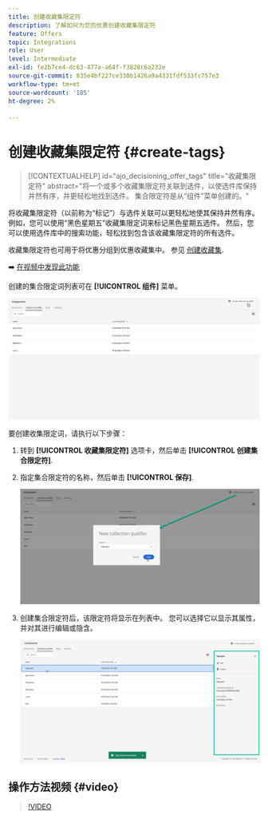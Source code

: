```yaml
---
title: 创建收藏集限定符
description: 了解如何为您的优惠创建收藏集限定符
feature: Offers
topic: Integrations
role: User
level: Intermediate
exl-id: fe2b7ce4-dc63-477a-a64f-f3828c6a232e
source-git-commit: 835e4bf227ce330b1426a9a4331fdf533fc757e3
workflow-type: tm+mt
source-wordcount: '185'
ht-degree: 2%

---
```


# 创建收藏集限定符 {#create-tags}

>[!CONTEXTUALHELP]
>id="ajo_decisioning_offer_tags"
>title="收藏集限定符"
>abstract="将一个或多个收藏集限定符关联到选件，以使选件库保持井然有序，并更轻松地找到选件。 集合限定符是从“组件”菜单创建的。"

将收藏集限定符（以前称为“标记”）与选件关联可以更轻松地使其保持井然有序。 例如，您可以使用“黑色星期五”收藏集限定词来标记黑色星期五选件。 然后，您可以使用选件库中的搜索功能，轻松找到包含该收藏集限定符的所有选件。

收藏集限定符也可用于将优惠分组到优惠收藏集中。 参见 [创建收藏集](../offer-library/creating-collections.md).

➡️ [在视频中发现此功能](#video)

创建的集合限定词列表可在 **[!UICONTROL 组件]** 菜单。

![](../assets/tags_list.png)

要创建收集限定词，请执行以下步骤：

1. 转到 **[!UICONTROL 收藏集限定符]** 选项卡，然后单击 **[!UICONTROL 创建集合限定符]**.

1. 指定集合限定符的名称，然后单击 **[!UICONTROL 保存]**.

   ![](../assets/tags_create.png)

1. 创建集合限定符后，该限定符将显示在列表中。 您可以选择它以显示其属性，并对其进行编辑或隐含。

   ![](../assets/tags_created.png)

## 操作方法视频 {#video}

>[!VIDEO](https://video.tv.adobe.com/v/329374?quality=12)
